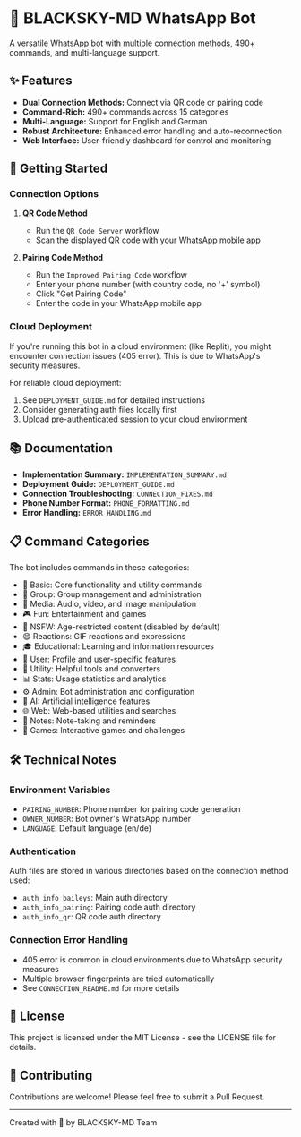 # 🤖 BLACKSKY-MD WhatsApp Bot

A versatile WhatsApp bot with multiple connection methods, 490+ commands, and multi-language support.

## ✨ Features

- **Dual Connection Methods:** Connect via QR code or pairing code
- **Command-Rich:** 490+ commands across 15 categories
- **Multi-Language:** Support for English and German
- **Robust Architecture:** Enhanced error handling and auto-reconnection
- **Web Interface:** User-friendly dashboard for control and monitoring

## 🚀 Getting Started

### Connection Options

1. **QR Code Method**
   - Run the `QR Code Server` workflow
   - Scan the displayed QR code with your WhatsApp mobile app

2. **Pairing Code Method**
   - Run the `Improved Pairing Code` workflow
   - Enter your phone number (with country code, no '+' symbol)
   - Click "Get Pairing Code"
   - Enter the code in your WhatsApp mobile app

### Cloud Deployment

If you're running this bot in a cloud environment (like Replit), you might encounter connection issues (405 error). This is due to WhatsApp's security measures.

For reliable cloud deployment:
1. See `DEPLOYMENT_GUIDE.md` for detailed instructions
2. Consider generating auth files locally first
3. Upload pre-authenticated session to your cloud environment

## 📚 Documentation

- **Implementation Summary:** `IMPLEMENTATION_SUMMARY.md`
- **Deployment Guide:** `DEPLOYMENT_GUIDE.md`
- **Connection Troubleshooting:** `CONNECTION_FIXES.md`
- **Phone Number Format:** `PHONE_FORMATTING.md`
- **Error Handling:** `ERROR_HANDLING.md`

## 📋 Command Categories

The bot includes commands in these categories:
- 📱 Basic: Core functionality and utility commands
- 👥 Group: Group management and administration
- 🎵 Media: Audio, video, and image manipulation
- 🎮 Fun: Entertainment and games
- 🔞 NSFW: Age-restricted content (disabled by default)
- 😄 Reactions: GIF reactions and expressions
- 🎓 Educational: Learning and information resources
- 👤 User: Profile and user-specific features
- 🧰 Utility: Helpful tools and converters
- 📊 Stats: Usage statistics and analytics
- ⚙️ Admin: Bot administration and configuration
- 💬 AI: Artificial intelligence features
- 🌐 Web: Web-based utilities and searches
- 📝 Notes: Note-taking and reminders
- 🎲 Games: Interactive games and challenges

## 🛠️ Technical Notes

### Environment Variables

- `PAIRING_NUMBER`: Phone number for pairing code generation
- `OWNER_NUMBER`: Bot owner's WhatsApp number
- `LANGUAGE`: Default language (en/de)

### Authentication

Auth files are stored in various directories based on the connection method used:
- `auth_info_baileys`: Main auth directory
- `auth_info_pairing`: Pairing code auth directory
- `auth_info_qr`: QR code auth directory

### Connection Error Handling

- 405 error is common in cloud environments due to WhatsApp security measures
- Multiple browser fingerprints are tried automatically
- See `CONNECTION_README.md` for more details

## 📝 License

This project is licensed under the MIT License - see the LICENSE file for details.

## 🤝 Contributing

Contributions are welcome! Please feel free to submit a Pull Request.

---

Created with 💖 by BLACKSKY-MD Team